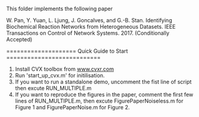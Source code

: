 This folder implements the following paper

W. Pan, Y. Yuan, L. Ljung, J. Goncalves, and G.-B. Stan. Identifying Biochemical Reaction Networks from Heterogeneous Datasets. IEEE Transactions on Control of Network Systems. 2017. (Conditionally Accepted)

==================== Quick Guide to Start ===========================

1. Install CVX toolbox from www.cvxr.com
2. Run 'start_up_cvx.m' for initilisation.
3. If you want to run a standalone demo, uncomment the fist line of script then excute RUN_MULTIPLE.m
4. If you want to reproduce the figures in the paper, comment the first few lines of RUN_MULTIPLE.m, then excute FigurePaperNoiseless.m for Figure 1 and FigurePaperNoise.m for Figure 2. 


